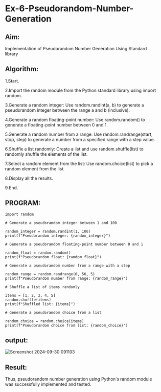# Ex-6-Pseudorandom-Number-Generation

## Aim:

 Implementation of Pseudorandom Number Generation Using Standard library
## Algorithm:

1.Start.

2.Import the random module from the Python standard library using import random.

3.Generate a random integer:
Use random.randint(a, b) to generate a pseudorandom integer between the range a and b (inclusive).

4.Generate a random floating-point number:
Use random.random() to generate a floating-point number between 0 and 1.

5.Generate a random number from a range:
Use random.randrange(start, stop, step) to generate a number from a specified range with a step value.

6.Shuffle a list randomly:
Create a list and use random.shuffle(list) to randomly shuffle the elements of the list.

7.Select a random element from the list:
Use random.choice(list) to pick a random element from the list.

8.Display all the results.

9.End.

## PROGRAM:
```
import random

# Generate a pseudorandom integer between 1 and 100

random_integer = random.randint(1, 100)
print(f"Pseudorandom integer: {random_integer}")

# Generate a pseudorandom floating-point number between 0 and 1

random_float = random.random()
print(f"Pseudorandom float: {random_float}")

# Generate a pseudorandom number from a range with a step

random_range = random.randrange(0, 50, 5)
print(f"Pseudorandom number from range: {random_range}")

# Shuffle a list of items randomly

items = [1, 2, 3, 4, 5]
random.shuffle(items)
print(f"Shuffled list: {items}")

# Generate a pseudorandom choice from a list

random_choice = random.choice(items)
print(f"Pseudorandom choice from list: {random_choice}")

```
## output:

![Screenshot 2024-09-30 091103](https://github.com/user-attachments/assets/973880d3-a92e-4422-90f0-72e00493d25c)


## Result:

Thus, pseudorandom number generation using Python's random module was successfully implemented and tested.
